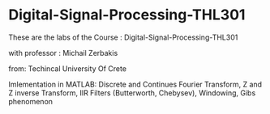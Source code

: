 # Digital-Signal-Processing-THL301
These are the labs of the Course : Digital-Signal-Processing-THL301

with professor : Michail Zerbakis

from: Techincal University Of Crete

Imlementation in MATLAB: Discrete and Continues Fourier Transform, Z and Z inverse Transform, IIR Filters (Butterworth, Chebysev), Windowing, Gibs phenomenon
